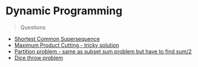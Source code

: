 # Dynamic Programming
> Questions
* [Shortest Common Supersequence](https://www.geeksforgeeks.org/shortest-common-supersequence/)
* [Maximum Product Cutting - tricky solution](https://www.geeksforgeeks.org/maximum-product-cutting-dp-36/)
* [Partition problem - same as subset sum problem but have to find sum/2](https://www.geeksforgeeks.org/partition-problem-dp-18/)
* [Dice throw problem](https://www.geeksforgeeks.org/dice-throw-dp-30/)
